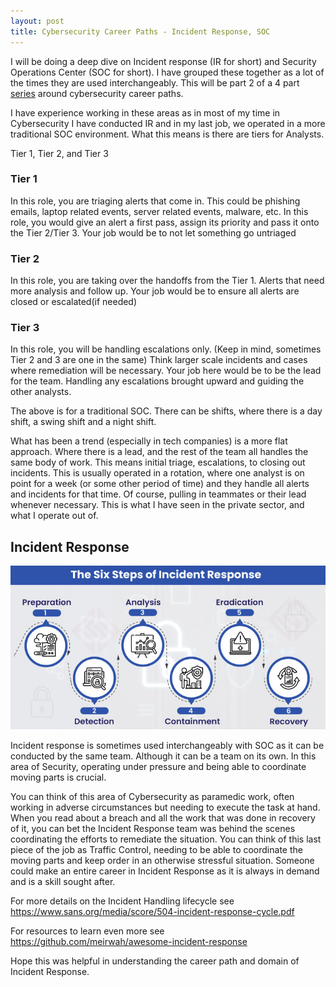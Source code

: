 ```yaml
---
layout: post
title: Cybersecurity Career Paths - Incident Response, SOC
---
```


I will be doing a deep dive on Incident response (IR for short) and Security Operations Center (SOC for short). I have grouped these together as a lot of the times they are used interchangeably. This will be part 2 of a 4 part [series](2022-02-17-eighteenth_post.md) around cybersecurity career paths.

I have experience working in these areas as in most of my time in Cybersecurity I have conducted IR and in my last job, we operated in a more traditional SOC environment. What this means is there are tiers for Analysts.

Tier 1, Tier 2, and Tier 3
<br>

### Tier 1

In this role, you are triaging alerts that come in. This could be phishing emails, laptop related events, server related events, malware, etc. In this role, you would give an alert a first pass, assign its priority and pass it onto the Tier 2/Tier 3. Your job would be to not let something go untriaged


### Tier 2

In this role, you are taking over the handoffs from the Tier 1. Alerts that need more analysis and follow up. Your job would be to ensure all alerts are closed or escalated(if needed)

### Tier 3

In this role, you will be handling escalations only. (Keep in mind, sometimes Tier 2 and 3 are one in the same) Think larger scale incidents and cases where remediation will be necessary. Your job here would be to be the lead for the team. Handling any escalations brought upward and guiding the other analysts.

The above is for a traditional SOC. There can be shifts, where there is a day shift, a swing shift and a night shift.

What has been a trend (especially in tech companies) is a more flat approach. Where there is a lead, and the rest of the team all handles the same body of work. This means initial triage, escalations, to closing out incidents. This is usually operated in a rotation, where one analyst is on point for a week (or some other period of time) and they handle all alerts and incidents for that time. Of course, pulling in teammates or their lead whenever necessary. This is what I have seen in the private sector, and what I operate out of.


## Incident Response

![Incident Response](/images/incident-response.jpeg)

Incident response is sometimes used interchangeably with SOC as it can be conducted by the same team. Although it can be a team on its own. In this area of Security, operating under pressure and being able to coordinate moving parts is crucial.

You can think of this area of Cybersecurity as paramedic work, often working in adverse circumstances but needing to execute the task at hand. When you read about a breach and all the work that was done in recovery of it, you can bet the Incident Response team was behind the scenes coordinating the efforts to remediate the situation. You can think of this last piece of the job as Traffic Control, needing to be able to coordinate the moving parts and keep order in an otherwise stressful situation. Someone could make an entire career in Incident Response as it is always in demand and is a skill sought after.

For more details on the Incident Handling lifecycle see
<https://www.sans.org/media/score/504-incident-response-cycle.pdf>
<br>

For resources to learn even more see
<https://github.com/meirwah/awesome-incident-response>
<br>

Hope this was helpful in understanding the career path and domain of Incident Response.
